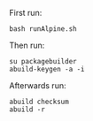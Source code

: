 
First run:
```
bash runAlpine.sh
```

Then run:

```
su packagebuilder
abuild-keygen -a -i
```

Afterwards run:

```
abuild checksum
abuild -r
```
